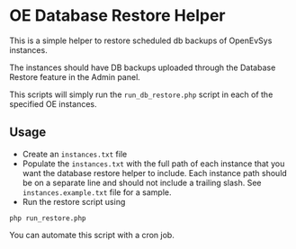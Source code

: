 # OE Database Restore Helper

This is a simple helper to restore scheduled db backups of OpenEvSys instances.

The instances should have DB backups uploaded through the Database Restore feature in the Admin panel.

This scripts will simply run the `run_db_restore.php` script in each of the specified OE instances.

## Usage

- Create an `instances.txt` file
- Populate the `instances.txt` with the full path of each instance that you want the database restore helper to include.
Each instance path should be on a separate line and should not include a trailing slash.
See `instances.example.txt` file for a sample.
- Run the restore script using 
```
php run_restore.php
```

You can automate this script with a cron job.